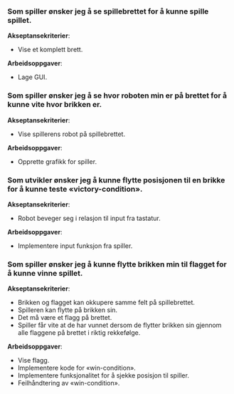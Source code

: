 
### Som spiller ønsker jeg å se spillebrettet for å kunne spille spillet.

**Akseptansekriterier**:

- Vise et komplett brett.

**Arbeidsoppgaver**:

- Lage GUI.

### Som spiller ønsker jeg å se hvor roboten min er på brettet for å kunne vite hvor brikken er.

**Akseptansekriterier**:

- Vise spillerens robot på spillebrettet.

**Arbeidsoppgaver**:

- Opprette grafikk for spiller.

### Som utvikler ønsker jeg å kunne flytte posisjonen til en brikke for å kunne teste «victory-condition».

**Akseptansekriterier**:

- Robot beveger seg i relasjon til input fra tastatur.

**Arbeidsoppgaver**:

- Implementere input funksjon fra spiller.

### Som spiller ønsker jeg å kunne flytte brikken min til flagget for å kunne vinne spillet.

**Akseptansekriterier**:

- Brikken og flagget kan okkupere samme felt på spillebrettet.
- Spilleren kan flytte på brikken sin.
- Det må være et flagg på brettet.
- Spiller får vite at de har vunnet dersom de flytter brikken sin gjennom alle flaggene på brettet i riktig rekkefølge.

**Arbeidsoppgaver**:

- Vise flagg.
- Implementere kode for «win-condition».
- Implementere funksjonalitet for å sjekke posisjon til spiller.
- Feilhåndtering av «win-condition».
